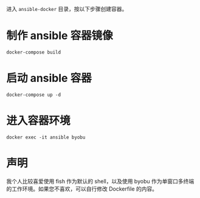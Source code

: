 进入 `ansible-docker` 目录，按以下步骤创建容器。

# 制作 ansible 容器镜像

`docker-compose build`

# 启动 ansible 容器

`docker-compose up -d`

# 进入容器环境

`docker exec -it ansible byobu`

# 声明

我个人比较喜爱使用 fish 作为默认的 shell，以及使用 byobu 作为单窗口多终端的工作环境。如果您不喜欢，可以自行修改 Dockerfile 的内容。